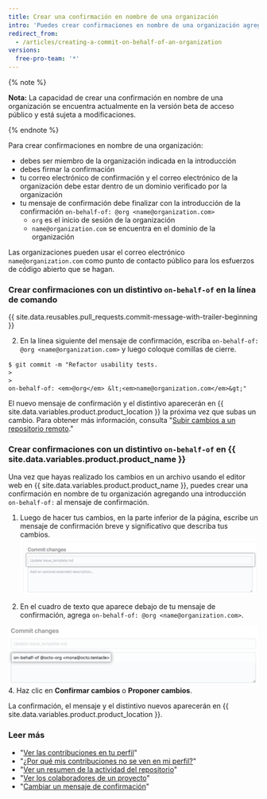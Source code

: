 ```yaml
---
title: Crear una confirmación en nombre de una organización
intro: 'Puedes crear confirmaciones en nombre de una organización agregando una introducción al mensaje de la confirmación. Las confirmaciones atribuidas a una organización incluyen un distintivo `on-behalf-of` (en nombre de) en {{ site.data.variables.product.product_name }}.'
redirect_from:
  - /articles/creating-a-commit-on-behalf-of-an-organization
versions:
  free-pro-team: '*'
---
```


{% note %}

**Nota:** La capacidad de crear una confirmación en nombre de una organización se encuentra actualmente en la versión beta de acceso público y está sujeta a modificaciones.

{% endnote %}

Para crear confirmaciones en nombre de una organización:

- debes ser miembro de la organización indicada en la introducción
- debes firmar la confirmación
- tu correo electrónico de confirmación y el correo electrónico de la organización debe estar dentro de un dominio verificado por la organización
- tu mensaje de confirmación debe finalizar con la introducción de la confirmación `on-behalf-of: @org <name@organization.com>`
  - `org` es el inicio de sesión de la organización
  - `name@organization.com` se encuentra en el dominio de la organización

Las organizaciones pueden usar el correo electrónico `name@organization.com` como punto de contacto público para los esfuerzos de código abierto que se hagan.

### Crear confirmaciones con un distintivo `on-behalf-of` en la línea de comando

{{ site.data.reusables.pull_requests.commit-message-with-trailer-beginning }}

2. En la línea siguiente del mensaje de confirmación, escriba `on-behalf-of: @org <name@organization.com>` y luego coloque comillas de cierre.

  ```shell
  $ git commit -m "Refactor usability tests.
  >
  >
  on-behalf-of: <em>@org</em> &lt;<em>name@organization.com</em>&gt;"
  ```

El nuevo mensaje de confirmación y el distintivo aparecerán en {{ site.data.variables.product.product_location }} la próxima vez que subas un cambio. Para obtener más información, consulta "[Subir cambios a un repositorio remoto](/articles/pushing-commits-to-a-remote-repository/)."

### Crear confirmaciones con un distintivo `on-behalf-of` en {{ site.data.variables.product.product_name }}

Una vez que hayas realizado los cambios en un archivo usando el editor web en {{ site.data.variables.product.product_name }}, puedes crear una confirmación en nombre de tu organización agregando una introducción `on-behalf-of:` al mensaje de confirmación.

1. Luego de hacer tus cambios, en la parte inferior de la página, escribe un mensaje de confirmación breve y significativo que describa tus cambios. ![Mensaje de confirmación de tu cambio](/assets/images/help/repository/write-commit-message-quick-pull.png)

2. En el cuadro de texto que aparece debajo de tu mensaje de confirmación, agrega `on-behalf-of: @org <name@organization.com>`.

  ![Ejemplo de introducción de mensaje de confirmación on-behalf-of en el segundo cuadro de texto para el mensaje de confirmación](/assets/images/help/repository/write-commit-message-on-behalf-of-trailer.png)
4. Haz clic en **Confirmar cambios** o **Proponer cambios**.

La confirmación, el mensaje y el distintivo nuevos aparecerán en {{ site.data.variables.product.product_location }}.

### Leer más

- "[Ver las contribuciones en tu perfil](/articles/viewing-contributions-on-your-profile)"
- "[¿Por qué mis contribuciones no se ven en mi perfil?](/articles/why-are-my-contributions-not-showing-up-on-my-profile)"
- "[Ver un resumen de la actividad del repositorio](/articles/viewing-a-summary-of-repository-activity)"
- "[Ver los colaboradores de un proyecto](/articles/viewing-a-projects-contributors)"
- "[Cambiar un mensaje de confirmación](/articles/changing-a-commit-message)"
